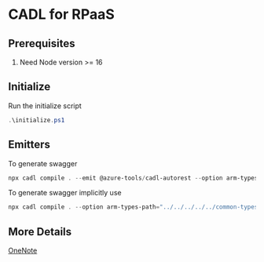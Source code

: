 # CADL for RPaaS

## Prerequisites

1. Need Node version >= 16

## Initialize

Run the initialize script

```powershell
.\initialize.ps1
```

## Emitters

To generate swagger

```powershell
npx cadl compile . --emit @azure-tools/cadl-autorest --option arm-types-path="../../../../../common-types/resource-management/v3/types.json"
```

To generate swagger implicitly use

```powershell
npx cadl compile . --option arm-types-path="../../../../../common-types/resource-management/v3/types.json"
```

## More Details

[OneNote](https://microsoftapc.sharepoint.com/teams/Liftr-PAN/Shared%20Documents/Engineering/Palo%20Alto%20Networks%20-%20Liftr/CADL.one#Compile&section-id={2C19B114-E059-43AD-84F9-E6A06A7C5264}&page-id={1F29F333-5870-4D3E-A05C-4D48EB6A347D}&end)